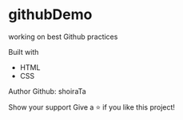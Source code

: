# githubDemo

working on best Github practices

Built with

- HTML
- CSS

Author
Github: shoiraTa

Show your support
Give a ⭐️ if you like this project!
